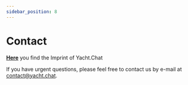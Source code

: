 ```yaml
---
sidebar_position: 8
---
```


# Contact

**[Here](https://www.yacht.chat/imprint)** you find the Imprint of Yacht.Chat

If you have urgent questions, please feel free to contact us by e-mail at [contact@yacht.chat](mailto:contact@yacht.chat).
